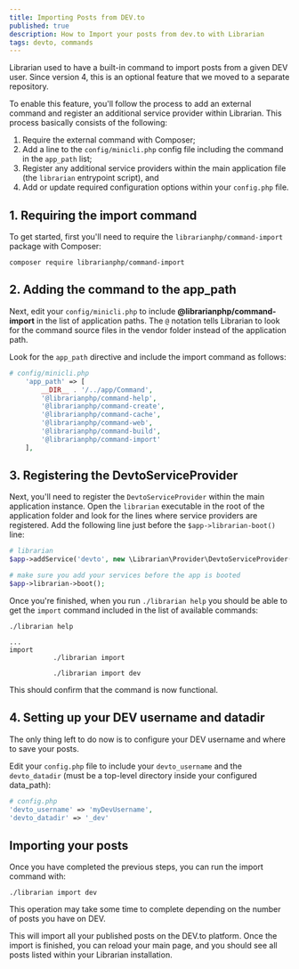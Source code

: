 ```yaml
---
title: Importing Posts from DEV.to
published: true
description: How to Import your posts from dev.to with Librarian
tags: devto, commands
---
```


Librarian used to have a built-in command to import posts from a given DEV user. Since version 4, this is an optional feature that we moved to a separate repository.

To enable this feature, you'll follow the process to add an external command and register an additional service provider within Librarian. This process basically consists of the following:

1. Require the external command with Composer;
2. Add a line to the `config/minicli.php` config file including the command in the `app_path` list;
3. Register any additional service providers within the main application file (the `librarian` entrypoint script), and
4. Add or update required configuration options within your `config.php` file.

## 1. Requiring the import command

To get started, first you'll need to require the `librarianphp/command-import` package with Composer:

```shell
composer require librarianphp/command-import
```

## 2. Adding the command to the app_path

Next, edit your `config/minicli.php` to include **@librarianphp/command-import** in the list of application paths. The `@` notation tells Librarian to look for the command source files in the vendor folder instead of the application path.

Look for the `app_path` directive and include the import command as follows:

```php
# config/minicli.php
    'app_path' => [
        __DIR__ . '/../app/Command',
        '@librarianphp/command-help',
        '@librarianphp/command-create',
        '@librarianphp/command-cache',
        '@librarianphp/command-web',
        '@librarianphp/command-build',
        '@librarianphp/command-import'
    ],
```

## 3. Registering the DevtoServiceProvider

Next, you'll need to register the `DevtoServiceProvider` within the main application instance. Open the `librarian` executable in the root of the application folder and look for the lines where service providers are registered. Add the following line just before the `$app->librarian-boot()` line:

```php
# librarian
$app->addService('devto', new \Librarian\Provider\DevtoServiceProvider());

# make sure you add your services before the app is booted
$app->librarian->boot(); 
```

Once you're finished, when you run `./librarian help` you should be able to get the `import` command included in the list of available commands:

```shell
./librarian help
```
```shell
...
import                                  
           ./librarian import
          
           ./librarian import dev

```

This should confirm that the command is now functional.

## 4. Setting up your DEV username and datadir

The only thing left to do now is to configure your DEV username and where to save your posts. 

Edit your `config.php` file to include your `devto_username` and the `devto_datadir` (must be a top-level directory inside your configured data_path):

```php
# config.php
'devto_username' => 'myDevUsername',
'devto_datadir' => '_dev'
```

## Importing your posts

Once you have completed the previous steps, you can run the import command with:

```command
./librarian import dev
```

This operation may take some time to complete depending on the number of posts you have on DEV.

This will import all your published posts on the DEV.to platform. Once the import is finished, you can reload your main page, and you should see all posts listed within your Librarian installation.
